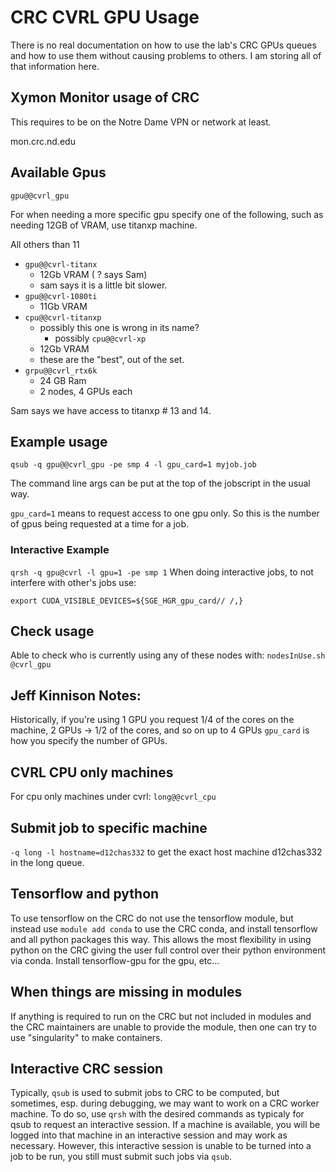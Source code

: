 # CRC CVRL GPU Usage
There is no real documentation on how to use the lab's CRC GPUs queues and how to use them without causing problems to others.
I am storing all of that information here.

## Xymon Monitor usage of CRC
This requires to be on the Notre Dame VPN or network at least.

mon.crc.nd.edu

## Available Gpus
`gpu@@cvrl_gpu`

For when needing a more specific gpu specify one of the following, such as needing 12GB of VRAM, use titanxp machine.

All others than 11

- `gpu@@cvrl-titanx`
    - 12Gb VRAM ( ? says Sam)
    - sam says it is a little bit slower.
- `gpu@@cvrl-1080ti`
    - 11Gb VRAM
- `cpu@@cvrl-titanxp`
    - possibly this one is wrong in its name?
        - possibly `cpu@@cvrl-xp`
    - 12Gb VRAM
    - these are the "best", out of the set.
- `grpu@@cvrl_rtx6k`
    - 24 GB Ram
    - 2 nodes, 4 GPUs each

Sam says we have access to titanxp # 13 and 14.


## Example usage
`qsub -q gpu@@cvrl_gpu -pe smp 4 -l gpu_card=1 myjob.job`

The command line args can be put at the top of the jobscript in the usual way.

`gpu_card=1` means to request access to one gpu only.
So this is the number of gpus being requested at a time for a job.

### Interactive Example
`qrsh -q gpu@cvrl -l gpu=1 -pe smp 1`
When doing interactive jobs, to not interfere with other's jobs use:

`export CUDA_VISIBLE_DEVICES=${SGE_HGR_gpu_card// /,}`

## Check usage
Able to check who is currently using any of these nodes with:
`nodesInUse.sh @cvrl_gpu`

## Jeff Kinnison Notes:
Historically, if you're using 1 GPU you request 1/4 of the cores on the machine, 2 GPUs -> 1/2 of the cores, and so on up to 4 GPUs
`gpu_card` is how you specify the number of GPUs.

## CVRL CPU only machines
For cpu only machines under cvrl: `long@@cvrl_cpu`

## Submit job to specific machine
`-q long -l hostname=d12chas332` to get the exact host machine d12chas332 in the long queue.

## Tensorflow and python
To use tensorflow on the CRC do not use the tensorflow module, but instead use `module add conda` to use the CRC conda, and install tensorflow and all python packages this way.
This allows the most flexibility in using python on the CRC giving the user full control over their python environment via conda.
Install tensorflow-gpu for the gpu, etc...

## When things are missing in modules
If anything is required to run on the CRC but not included in modules and the CRC maintainers are unable to provide the module, then one can try to use "singularity" to make containers.

## Interactive CRC session
Typically, `qsub` is used to submit jobs to CRC to be computed, but sometimes, esp. during debugging, we may want to work on a CRC worker machine.
To do so, use `qrsh` with the desired commands as typicaly for qsub to request an interactive session.
If a machine is available, you will be logged into that machine in an interactive session and may work as necessary.
However, this interactive session is unable to be turned into a job to be run, you still must submit such jobs via `qsub`.
